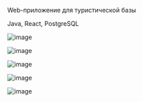 Web-приложение для туристической базы

Java, React, PostgreSQL


![image](https://github.com/user-attachments/assets/6b2528b3-f631-4fc5-9e07-6487a891deb6)



![image](https://github.com/user-attachments/assets/3b002538-3acf-40a1-b718-c5f802164b1f)


![image](https://github.com/user-attachments/assets/e019060d-2ef5-461c-9a02-f9f52fe71270)


![image](https://github.com/user-attachments/assets/3391185a-1c2f-46c8-92ab-268985979510)



![image](https://github.com/user-attachments/assets/7021f6b6-ce48-4c46-9ab0-d158f554b067)

